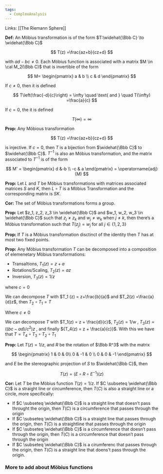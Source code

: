 ```yaml
---
tags:
  - ComplexAnalysis
---
```

Links: [[The Riemann Sphere]]

**************Def:************** An Möbius transformation is of the form $T:\widehat{\Bbb C} \to \widehat{\Bbb C}$

$$ T(z) =\frac{az+b}{cz+d} $$

with $ad-bc \ne0$. Each Möbius function is associated with a matrix $M \in \cal M_2(\Bbb C)$ that is invertible of the form

$$ M= \begin{pmatrix} a & b \\ c & d \end{pmatrix} $$

If $c \ne0$, then it is defined

$$ T\left(\frac{-d}{c}\right) = \infty \quad \text{ and } \quad T(\infty) =\frac{a}{c} $$

If $c =0$, the it is defined

$$ T(\infty) = \infty $$

************Prop:************ Any Möbious transformation

$$ T(z) =\frac{az+b}{cz+d} $$

is injective. If $c=0$, then $T$ is a bijection from $\widehat{\Bbb C}$ to $\widehat{\Bbb C}$. $T^{-1}$ is also an Möbius transformation, and the matrix associated to $T^{-1}$ is of the form

$$ M' = \begin{pmatrix} d &-b \\ -c & a \end{pmatrix} = \operatorname{adj}(M) $$

************Prop:************ Let $L$ and $T$ be Möbius transformations with matrices associated matrices $S$ and $K$, then $L\circ T$ is a Möbius Transformation and the corresponding matrix is $SK$.

******************Cor:****************** The set of Möbius transformations forms a group.

************Prop:************ Let $z_1, z_2, z_3 \in \widehat{\Bbb C}$ and $w_1, w_2, w_3 \in \widehat{\Bbb C}$ such that $z_j \ne z_k$ and $w_j \ne w_k$ when $j \ne k$, then there’s a Möbius transformation such that $T(z_j) = w_j$ for all $j\in \{1,2,3\}$

************Prop:************ If $T$ is a Möbius transformation disctinct of the identity then $T$ has at most two fixed points.

************Prop:************ Any Möbius transformation $T$ can be decomposed into a composition of elemenetary Möbius transformations:

- Transaltions, $T_1 (z) = z+a$
- Rotations/Scaling, $T_2(z) = az$
- Inversion, $T_3(z) = 1/z$

where $c = 0$

We can decompose $T$ with $T_1 (z) = z+\frac{b}{a}$ and $T_2(z) =\frac{a}{d}z$, then ${T_2 \circ T_1 = T}$

Where $c \ne 0$

We can decompose $T$ with $T_1(z) = z + \frac{d}{c}$, $T_2(z) =1/w$ , ${T_3 (z) =((bc-ad)/c^2)z}$ , and finally ${T_4(z) = z + \frac{a}{c}}$. With this we have that ${T = T_4 \circ T_3 \circ T_2 \circ T_1}$

**********Prop:********** Let $T(z) =1/z$, and $R$ be the rotation of $\Bbb R^3$ with the matrix

$$ \begin{pmatrix} 1 & 0 & 0\\ 0 & -1 & 0 \\ 0 & 0 & -1 \end{pmatrix} $$

and $E$ be the stereographic projection of $S$ to $\widehat{\Bbb C}$, then

$$ T(z) =(E\circ R\circ E^{-1})(z) $$

**********Cor:********** Let $T$ be the Möbius function $T(z) =1/z$. If $C \subseteq \widehat{\Bbb C}$ is a straight line or circumference, then $T(C)$ is also a straight line or a circle, more specifically:

- If $C \subseteq \widehat{\Bbb C}$ is a straight line that doesn’t pass throught the origin, then $T(C)$ is a circumference that passes through the origin
- If $C \subseteq \widehat{\Bbb C}$ is a straight line that passes through the origin, then $T(C)$ is a straightline that passes through the origin
- If $C \subseteq \widehat{\Bbb C}$ is a circumference that doesn’t pass through the origin, then $T(C)$ is a circumference that doesn’t pass through the origin
- If $C \subseteq \widehat{\Bbb C}$ is a cirumferenc that passes through the origin, then $T(C)$ is a straight line that doens’t pass through the origin.

### More to add about Möbius functions